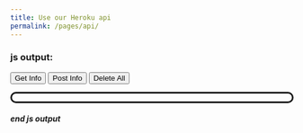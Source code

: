 ```yaml
---
title: Use our Heroku api
permalink: /pages/api/
---
```

<style>
    #javascriptOutput
    {
        border-radius: 20px; 
        border-style: solid; 
        padding: 7px; 
        border-color: white"
    }
    p
    {
        color: blue;
    }
</style>
<script>
    $("#javascriptOutput").after("I wrote this with Javascript")


    async function sendGetRequest(){
        var response = await fetch("https://passapiproject.herokuapp.com/api/v1/Uptime",{
            headers:{ "Access-Control-Allow-Origin": "https://passapiproject.herokuapp.com" }
        });
        var myjson = await response.json();
        $("#javascriptOutput").empty();
        myjson.forEach((item) => {
            $("#javascriptOutput").append("<p>State: " + item.state + " StartTime: " + item.startTime + "</p>")
        });
        $("#javascriptOutput").after(myjson)
    }
    function sendPostRequest(){
        var response = await fetch("https://passapiproject.herokuapp.com/api/v1/Uptime",{
            headers:
            {
                "Access-Control-Allow-Origin": "https://passapiproject.herokuapp.com",
                'Content-Type': 'application/json'
            },
            method: "post",
            body:
            {
                "Id": 54000,
                "State": "From Jekyll"
            }
    }
    function sendDeleteRequest(){
        var response = await fetch("https://passapiproject.herokuapp.com/api/v1/Uptime",{
            headers:{ "Access-Control-Allow-Origin": "https://passapiproject.herokuapp.com" },
            method: "delete"
        });
    }
</script>

### js output:
<button  onClick="sendGetRequest()">Get Info</button>
<button  onClick="sendPostRequest()">Post Info</button>
<button  onClick="sendDeleteRequest()">Delete All</button>
<div id="javascriptOutput"></div>


##### end js output
